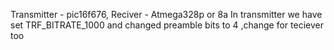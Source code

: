 Transmitter - pic16f676, Reciver - Atmega328p or 8a
In transmitter we have set TRF_BITRATE_1000 
and changed preamble bits to 4 ,change for teciever too